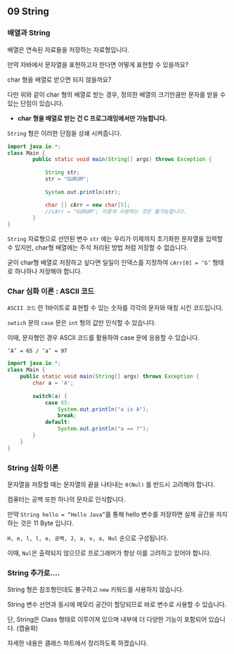 ## 09 String

### 배열과 String

배열은 연속된 자료들을 저장하는 자료형입니다.

만약 자바에서 문자열을 표현하고자 한다면 어떻게 표현할 수 있을까요?

char 형을 배열로 받으면 되지 않을까요?

다만 위와 같이 char 형의 배열로 받는 경우, 정의한 배열의 크기만큼만 문자를 받을 수 있는 단점이 있습니다.

- **char 형을 배열로 받는 건 C 프로그래밍에서만 가능합니다.**

`String` 형은 이러한 단점을 상쇄 시켜줍니다.

```java
import java.io.*;
class Main {
        public static void main(String[] args) throws Exception {
            
            String str;
            str = "GURUM";
            
            System.out.println(str);

            char [] cArr = new char[5];
            //cArr = "GURUM"; 이렇게 사용하는 것은 불가능합니다.
        }
}
```

`String` 자료형으로 선언된 변수 `str` 에는 우리가 이제까지 초기화한 문자열을 입력할 수 있지만, char형 배열에는 주석 처리된 방법 처럼 저장할 수 없습니다.

굳이 char형 배열로 저장하고 싶다면 일일이 인덱스를 지정하여 `cArr[0] = ‘G’` 형태로 하나하나 저장해야 합니다.

### Char 심화 이론 : ASCII 코드

`ASCII 코드` 란 1바이트로 표현할 수 있는 숫자를 각각의 문자와 매칭 시킨 코드입니다.

`swtich` 문의 `case` 문은 `int` 형의 값만 인식할 수 있습니다.

이때, 문자형인 경우 ASCII 코드를 활용하여 case 문에 응용할 수 있습니다.

`‘A’ = 65 / ‘a’ = 97`

```java
import java.io.*;
class Main {
	public static void main(String[] args) throws Exception {
		char a = 'A';
		
		switch(a) {
			case 65:
				System.out.println("a is A");
				break;
			default:
				System.out.println("a == ?");
		}
	}
}
```

### String 심화 이론

문자열을 저장할 때는 문자열의 끝을 나타내는 `0(Nul)` 를 반드시 고려해야 합니다.

컴퓨터는 공백 또한 하나의 문자로 인식합니다.

만약 `String hello = “Hello Java”`를 통해 hello 변수를 저장하면 실제 공간을 차지하는 것은 11 Byte 입니다.

`H, e, l, l, o, 공백, J, a, v, a, Nul` 순으로 구성됩니다.

이때, `Nul`은 출력되지 않으므로 프로그래머가 항상 이를 고려하고 있어야 합니다.

### String 추가로.…

String 형은 참조형인데도 불구하고 `new` 키워드를 사용하지 않습니다.

String 변수 선언과 동시에 메모리 공간이 할당되므로 바로 변수로 사용할 수 있습니다.

단, String은 Class 형태로 이루어져 있으며 내부에 더 다양한 기능이 포함되어 있습니다. (캡슐화)

자세한 내용은 클래스 파트에서 정리하도록 하겠습니다.
